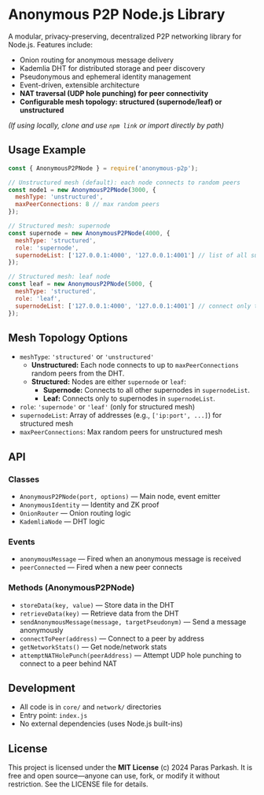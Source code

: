 # Anonymous P2P Node.js Library

A modular, privacy-preserving, decentralized P2P networking library for Node.js. Features include:
- Onion routing for anonymous message delivery
- Kademlia DHT for distributed storage and peer discovery
- Pseudonymous and ephemeral identity management
- Event-driven, extensible architecture
- **NAT traversal (UDP hole punching) for peer connectivity**
- **Configurable mesh topology: structured (supernode/leaf) or unstructured**

*(If using locally, clone and use `npm link` or import directly by path)*

## Usage Example

```js
const { AnonymousP2PNode } = require('anonymous-p2p');

// Unstructured mesh (default): each node connects to random peers
const node1 = new AnonymousP2PNode(3000, {
  meshType: 'unstructured',
  maxPeerConnections: 8 // max random peers
});

// Structured mesh: supernode
const supernode = new AnonymousP2PNode(4000, {
  meshType: 'structured',
  role: 'supernode',
  supernodeList: ['127.0.0.1:4000', '127.0.0.1:4001'] // list of all supernodes
});

// Structured mesh: leaf node
const leaf = new AnonymousP2PNode(5000, {
  meshType: 'structured',
  role: 'leaf',
  supernodeList: ['127.0.0.1:4000', '127.0.0.1:4001'] // connect only to supernodes
});
```

## Mesh Topology Options

- `meshType`: `'structured'` or `'unstructured'`
  - **Unstructured:** Each node connects to up to `maxPeerConnections` random peers from the DHT.
  - **Structured:** Nodes are either `supernode` or `leaf`:
    - **Supernode:** Connects to all other supernodes in `supernodeList`.
    - **Leaf:** Connects only to supernodes in `supernodeList`.
- `role`: `'supernode'` or `'leaf'` (only for structured mesh)
- `supernodeList`: Array of addresses (e.g., `['ip:port', ...]`) for structured mesh
- `maxPeerConnections`: Max random peers for unstructured mesh

## API

### Classes
- `AnonymousP2PNode(port, options)` — Main node, event emitter
- `AnonymousIdentity` — Identity and ZK proof
- `OnionRouter` — Onion routing logic
- `KademliaNode` — DHT logic

### Events
- `anonymousMessage` — Fired when an anonymous message is received
- `peerConnected` — Fired when a new peer connects

### Methods (AnonymousP2PNode)
- `storeData(key, value)` — Store data in the DHT
- `retrieveData(key)` — Retrieve data from the DHT
- `sendAnonymousMessage(message, targetPseudonym)` — Send a message anonymously
- `connectToPeer(address)` — Connect to a peer by address
- `getNetworkStats()` — Get node/network stats
- `attemptNATHolePunch(peerAddress)` — Attempt UDP hole punching to connect to a peer behind NAT

## Development
- All code is in `core/` and `network/` directories
- Entry point: `index.js`
- No external dependencies (uses Node.js built-ins)

## License

This project is licensed under the **MIT License** (c) 2024 Paras Parkash. It is free and open source—anyone can use, fork, or modify it without restriction. See the LICENSE file for details. 
